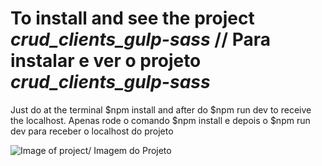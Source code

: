# To install and see the project *crud_clients_gulp-sass* // Para instalar e ver o projeto *crud_clients_gulp-sass*
  
Just do at the terminal $npm install and after do $npm run dev to receive the localhost.
Apenas rode o comando $npm install e depois o $npm run dev para receber o localhost do projeto


![Image of project/ Imagem do Projeto](https://pasteboard.co/HnRWTKmjNs0U.png)
